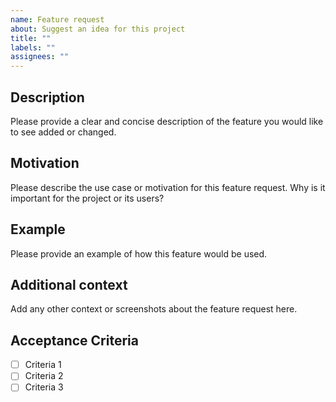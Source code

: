 ```yaml
---
name: Feature request
about: Suggest an idea for this project
title: ""
labels: ""
assignees: ""
---
```


## Description

Please provide a clear and concise description of the feature you would like to see added or changed.

## Motivation

Please describe the use case or motivation for this feature request. Why is it important for the project or its users?

## Example

Please provide an example of how this feature would be used.

## Additional context

Add any other context or screenshots about the feature request here.

## Acceptance Criteria

-   [ ] Criteria 1
-   [ ] Criteria 2
-   [ ] Criteria 3
